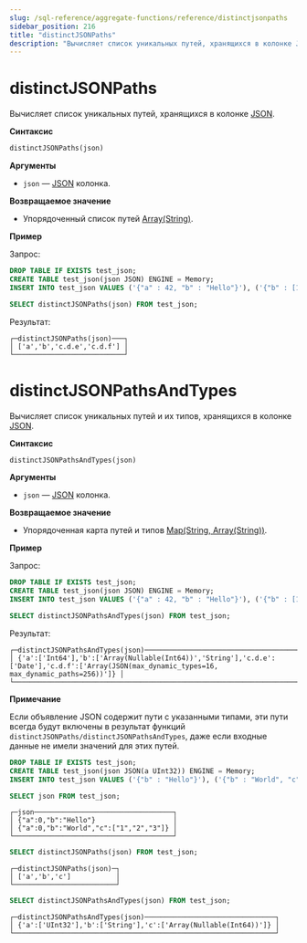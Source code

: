 ```yaml
---
slug: /sql-reference/aggregate-functions/reference/distinctjsonpaths
sidebar_position: 216
title: "distinctJSONPaths"
description: "Вычисляет список уникальных путей, хранящихся в колонке JSON."
---
```



# distinctJSONPaths

Вычисляет список уникальных путей, хранящихся в колонке [JSON](../../data-types/newjson.md).

**Синтаксис**

```sql
distinctJSONPaths(json)
```

**Аргументы**

- `json` — [JSON](../../data-types/newjson.md) колонка.

**Возвращаемое значение**

- Упорядоченный список путей [Array(String)](../../data-types/array.md).

**Пример**

Запрос:

```sql
DROP TABLE IF EXISTS test_json;
CREATE TABLE test_json(json JSON) ENGINE = Memory;
INSERT INTO test_json VALUES ('{"a" : 42, "b" : "Hello"}'), ('{"b" : [1, 2, 3], "c" : {"d" : {"e" : "2020-01-01"}}}'), ('{"a" : 43, "c" : {"d" : {"f" : [{"g" : 42}]}}}')
```

```sql
SELECT distinctJSONPaths(json) FROM test_json;
```

Результат:

```reference
┌─distinctJSONPaths(json)───┐
│ ['a','b','c.d.e','c.d.f'] │
└───────────────────────────┘
```


# distinctJSONPathsAndTypes

Вычисляет список уникальных путей и их типов, хранящихся в колонке [JSON](../../data-types/newjson.md).

**Синтаксис**

```sql
distinctJSONPathsAndTypes(json)
```

**Аргументы**

- `json` — [JSON](../../data-types/newjson.md) колонка.

**Возвращаемое значение**

- Упорядоченная карта путей и типов [Map(String, Array(String))](../../data-types/map.md).

**Пример**

Запрос:

```sql
DROP TABLE IF EXISTS test_json;
CREATE TABLE test_json(json JSON) ENGINE = Memory;
INSERT INTO test_json VALUES ('{"a" : 42, "b" : "Hello"}'), ('{"b" : [1, 2, 3], "c" : {"d" : {"e" : "2020-01-01"}}}'), ('{"a" : 43, "c" : {"d" : {"f" : [{"g" : 42}]}}}')
```

```sql
SELECT distinctJSONPathsAndTypes(json) FROM test_json;
```

Результат:

```reference
┌─distinctJSONPathsAndTypes(json)───────────────────────────────────────────────────────────────────────────────────────────────────────────────┐
│ {'a':['Int64'],'b':['Array(Nullable(Int64))','String'],'c.d.e':['Date'],'c.d.f':['Array(JSON(max_dynamic_types=16, max_dynamic_paths=256))']} │
└───────────────────────────────────────────────────────────────────────────────────────────────────────────────────────────────────────────────┘
```

**Примечание**

Если объявление JSON содержит пути с указанными типами, эти пути всегда будут включены в результат функций `distinctJSONPaths/distinctJSONPathsAndTypes`, даже если входные данные не имели значений для этих путей.

```sql
DROP TABLE IF EXISTS test_json;
CREATE TABLE test_json(json JSON(a UInt32)) ENGINE = Memory;
INSERT INTO test_json VALUES ('{"b" : "Hello"}'), ('{"b" : "World", "c" : [1, 2, 3]}');
```

```sql
SELECT json FROM test_json;
```

```text
┌─json──────────────────────────────────┐
│ {"a":0,"b":"Hello"}                   │
│ {"a":0,"b":"World","c":["1","2","3"]} │
└───────────────────────────────────────┘
```

```sql
SELECT distinctJSONPaths(json) FROM test_json;
```

```text
┌─distinctJSONPaths(json)─┐
│ ['a','b','c']           │
└─────────────────────────┘
```

```sql
SELECT distinctJSONPathsAndTypes(json) FROM test_json;
```

```text
┌─distinctJSONPathsAndTypes(json)────────────────────────────────┐
│ {'a':['UInt32'],'b':['String'],'c':['Array(Nullable(Int64))']} │
└────────────────────────────────────────────────────────────────┘
```
